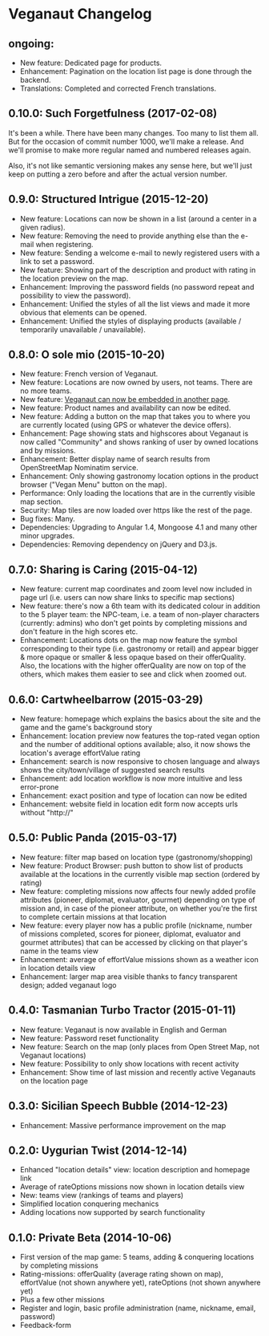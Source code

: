 Veganaut Changelog
==================

ongoing:
-------------------------------------------
* New feature: Dedicated page for products.
* Enhancement: Pagination on the location list page is done through the backend.
* Translations: Completed and corrected French translations.

0.10.0: Such Forgetfulness (2017-02-08)
-------------------------------------------
It's been a while. There have been many changes. Too many to list them all.
But for the occasion of commit number 1000, we'll make a release.
And we'll promise to make more regular named and numbered releases again.

Also, it's not like semantic versioning makes any sense here, but we'll
just keep on putting a zero before and after the actual version number.

0.9.0: Structured Intrigue (2015-12-20)
-------------------------------------------
* New feature: Locations can now be shown in a list (around a center in a given radius).
* New feature: Removing the need to provide anything else than the e-mail when registering.
* New feature: Sending a welcome e-mail to newly registered users with a link to set a password.
* New feature: Showing part of the description and product with rating in the location preview on the map.
* Enhancement: Improving the password fields (no password repeat and possibility to view the password).
* Enhancement: Unified the styles of all the list views and made it more obvious that elements can be opened.
* Enhancement: Unified the styles of displaying products (available / temporarily unavailable / unavailable).

0.8.0: O sole mio (2015-10-20)
-------------------------------------------
* New feature: French version of Veganaut.
* New feature: Locations are now owned by users, not teams. There are no more teams.
* New feature: [Veganaut can now be embedded in another page](http://blog.veganaut.net/2015/05/how-to-embed-the-veganaut-map-on-your-page/).
* New feature: Product names and availability can now be edited.
* New feature: Adding a button on the map that takes you to where you are currently located (using GPS or whatever the device offers).
* Enhancement: Page showing stats and highscores about Veganaut is now called "Community" and shows ranking of user by owned locations and by missions.
* Enhancement: Better display name of search results from OpenStreetMap Nominatim service.
* Enhancement: Only showing gastronomy location options in the product browser ("Vegan Menu" button on the map).
* Performance: Only loading the locations that are in the currently visible map section.
* Security: Map tiles are now loaded over https like the rest of the page.
* Bug fixes: Many.
* Dependencies: Upgrading to Angular 1.4, Mongoose 4.1 and many other minor upgrades.
* Dependencies: Removing dependency on jQuery and D3.js.

0.7.0: Sharing is Caring (2015-04-12)
-------------------------------------------
* New feature: current map coordinates and zoom level now included in page url (i.e. users can now share links to specific map sections)
* New feature: there's now a 6th team with its dedicated colour in addition to the 5 player team: the NPC-team, i.e. a team of non-player characters (currently: admins) who don't get points by completing missions and don't feature in the high scores etc.
* Enhancement: Locations dots on the map now feature the symbol corresponding to their type (i.e. gastronomy or retail) and appear bigger & more opaque or smaller & less opaque based on their offerQuality. Also, the locations with the higher offerQuality are now on top of the others, which makes them easier to see and click when zoomed out. 

0.6.0: Cartwheelbarrow (2015-03-29)
-------------------------------------------
* New feature: homepage which explains the basics about the site and the game and the game's background story
* Enhancement: location preview now features the top-rated vegan option and the number of additional options available; also, it now shows the location's average effortValue rating
* Enhancement: search is now responsive to chosen language and always shows the city/town/village of suggested search results
* Enhancement: add location workflow is now more intuitive and less error-prone
* Enhancement: exact position and type of location can now be edited
* Enhancement: website field in location edit form now accepts urls without "http://"


0.5.0: Public Panda (2015-03-17)
-------------------------------------------
* New feature: filter map based on location type (gastronomy/shopping)
* New feature: Product Browser: push button to show list of products available at the locations in the currently visible map section (ordered by rating)
* New feature: completing missions now affects four newly added profile attributes (pioneer, diplomat, evaluator, gourmet) depending on type of mission and, in case of the pioneer attribute, on whether you're the first to complete certain missions at that location
* New feature: every player now has a public profile (nickname, number of missions completed, scores for pioneer, diplomat, evaluator and gourmet attributes) that can be accessed by clicking on that player's name in the teams view
* Enhancement: average of effortValue missions shown as a weather icon in location details view
* Enhancement: larger map area visible thanks to fancy transparent design; added veganaut logo


0.4.0: Tasmanian Turbo Tractor (2015-01-11)
-------------------------------------------
* New feature: Veganaut is now available in English and German
* New feature: Password reset functionality
* New feature: Search on the map (only places from Open Street Map, not Veganaut locations)
* New feature: Possibility to only show locations with recent activity
* Enhancement: Show time of last mission and recently active Veganauts on the location page


0.3.0: Sicilian Speech Bubble (2014-12-23)
------------------------------------------
* Enhancement: Massive performance improvement on the map


0.2.0: Uygurian Twist (2014-12-14)
----------------------------------
* Enhanced "location details" view: location description and homepage link
* Average of rateOptions missions now shown in location details view
* New: teams view (rankings of teams and players)
* Simplified location conquering mechanics
* Adding locations now supported by search functionality


0.1.0: Private Beta (2014-10-06)
--------------------------------
* First version of the map game: 5 teams, adding & conquering locations by completing missions
* Rating-missions: offerQuality (average rating shown on map), effortValue (not shown anywhere yet), rateOptions (not shown anywhere yet)
* Plus a few other missions
* Register and login, basic profile administration (name, nickname, email, password)
* Feedback-form
